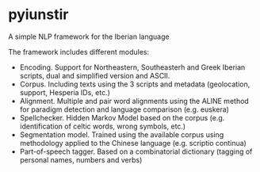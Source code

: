 # pyiunstir

A simple NLP framework for the Iberian language

The framework includes different modules:

* Encoding. Support for Northeastern, Southeasterh and Greek Iberian scripts, dual and simplified version and ASCII.
* Corpus. Including texts using the 3 scripts and metadata (geolocation, support, Hesperia IDs, etc.)
* Alignment. Multiple and pair word alignments using the ALINE method for paradigm detection and language comparison (e.g. euskera)
* Spellchecker. Hidden Markov Model based on the corpus (e.g. identification of celtic words, wrong symbols, etc.)
* Segmentation model. Trained using the available corpus using methodology applied to the Chinese language (e.g. scriptio continua)
* Part-of-speech tagger. Based on a combinatorial dictionary (tagging of personal names, numbers and verbs)
